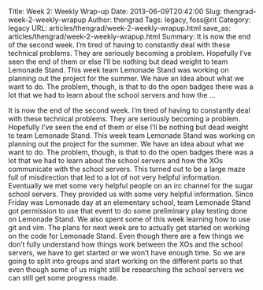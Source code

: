 Title: Week 2: Weekly Wrap-up
Date: 2013-06-09T20:42:00
Slug: thengrad-week-2-weekly-wrapup
Author: thengrad
Tags: legacy, foss@rit
Category: legacy
URL: articles/thengrad/week-2-weekly-wrapup.html
save_as: articles/thengrad/week-2-weekly-wrapup.html
Summary: It is now the end of the second week. I’m tired of having to constantly deal with these technical problems. They are seriously becoming a problem. Hopefully I’ve seen the end of them or else I’ll be nothing but dead weight to team Lemonade Stand. This week team Lemonade Stand was working on planning out the project for the summer. We have an idea about what we want to do. The problem, though, is that to do the open badges there was a lot that we had to learn about the school servers and how the  ... 

It is now the end of the second week. I’m tired of having to constantly deal
with these technical problems. They are seriously becoming a problem.
Hopefully I’ve seen the end of them or else I’ll be nothing but dead weight to
team Lemonade Stand. This week team Lemonade Stand was working on planning out
the project for the summer. We have an idea about what we want to do. The
problem, though, is that to do the open badges there was a lot that we had to
learn about the school servers and how the XOs communicate with the school
servers. This turned out to be a large maze full of misdirection that led to a
lot of not very helpful information. Eventually we met some very helpful
people on an irc channel for the sugar school servers. They provided us with
some very helpful information. Since Friday was Lemonade day at an elementary
school, team Lemonade Stand got permission to use that event to do some
preliminary play testing done on Lemonade Stand. We also spent some of this
week learning how to use git and vim. The plans for next week are to actually
get started on working on the code for Lemonade Stand. Even though there are a
few things we don’t fully understand how things work between the XOs and the
school servers, we have to get started or we won’t have enough time. So we are
going to split into groups and start working on the different parts so that
even though some of us might still be researching the school servers we can
still get some progress made.

